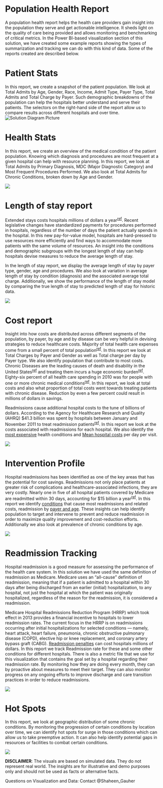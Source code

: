 # Population Health Report 

A population health report helps the health care providers gain insight into the population they serve and get actionable intelligence. It sheds light on the quality of care being provided and allows monitoring and benchmarking of critical metrics. In the Power BI-based visualization section of this solution, we have created some example reports showing the types of summarization and tracking we can do with this kind of data. Some of the reports created are described below.  

# **Patient Stats**
 
In this report, we create a snapshot of the patient population. We look at Total Admits by Age, Gender, Race, Income, Admit Type, Payer Type, Total Admits and Total Charge by Payer. Such demographic breakdowns of the population can help the hospitals better understand and serve their patients. The selectors on the right-hand side of the report allow us to compare results across different hospitals and over time.
![Solution Diagram Picture](https://github.com/Azure/cortana-intelligence-population-health-management/blob/master/ManualDeploymentGuide/media/pbi_PatientStats.PNG?raw=true)

# **Health Stats**

In this report, we create an overview of the medical condition of the patient population. Knowing which diagnosis and procedures are most frequent at a given hospital can help with resource planning. In this report, we look at Total Admits by Primary Diagnosis, MDC (Major Diagnostic Category) and Most Frequent Procedures Performed. We also look at Total Admits for Chronic Conditions, broken down by Age and Gender.

![](https://github.com/Azure/cortana-intelligence-population-health-management/blob/master/ManualDeploymentGuide/media/pbi_HealthStats.PNG?raw=true)

# **Length of stay report**
Extended stays costs hospitals millions of dollars a year<sup>[ref](https://www.hcup-us.ahrq.gov/reports/statbriefs/sb180-Hospitalizations-United-States-2012.pdf)</sup>. Recent legislative changes have standardized payments for procedures performed in hospitals, regardless of the number of days the patient actually spends in the hospital. In this new pay-for-value model, hospitals are hard-pressed to use resources more efficiently and find ways to accommodate more patients with the same volume of resources. An insight into the conditions and demographic subgroups with the longest length of stay can help hospitals devise measures to reduce the average length of stay.

In the length of stay report, we display the average length of stay by payer type, gender, age and procedures. We also look at variation in average length of stay by condition (diagnosis) and the associated average total charge. Additionally, we show the performance of the length of stay model by comparing the true length of stay to predicted length of stay for historic data.

![](https://github.com/Azure/cortana-intelligence-population-health-management/blob/master/ManualDeploymentGuide/media/pbi_LengthofStayReport.PNG?raw=true)

# **Cost report**

Insight into how costs are distributed across different segments of the population, by payer, by age and by disease can be very helpful in devising strategies to reduce healthcare costs. Majority of total health care expenses come from a small percent of total population<sup>[ref](https://archive.ahrq.gov/research/findings/factsheets/costs/expriach/)</sup>. In this report we look at Total Charges by Payer and Gender as well as Total charge per day by Payer type. We also identify population that contribute to most costs.  
Chronic Diseases are the leading causes of death and disability in the United States<sup>[ref](https://www.cdc.gov/chronicdisease/overview/)</sup> and treating them incurs a huge economic burden<sup>[ref](http://www.milkeninstitute.org/publications/view/321)</sup>. Eighty-six percent of all health care spending in 2010 was for people with one or more chronic medical conditions<sup>[ref](https://www.ahrq.gov/sites/default/files/wysiwyg/professionals/prevention-chronic-care/decision/mcc/mccchartbook.pdf)</sup>. In this report, we look at total costs and also what proportion of total costs went towards treating patients with chronic disease. Reduction by even a few percent could result in millions of dollars in savings.

Readmissions cause additional hospital costs to the tune of billions of dollars. According to the Agency for Healthcare Research and Quality (AHRQ) $41.3 billion was spent by hospitals between January and November 2011 to treat readmission patients<sup>[ref](http://www.fiercehealthcare.com/finance/readmissions-lead-to-41-3b-additional-hospital-costs)</sup>. In this report we look at the costs associated with readmissions for each hospital. We also identify the [most expensive](https://www.hcup-us.ahrq.gov/reports/statbriefs/sb204-Most-Expensive-Hospital-Conditions.jsp) health conditions and [Mean hospital costs](https://www.hcup-us.ahrq.gov/reports/statbriefs/sb181-Hospital-Costs-United-States-2012.pdf) per day per visit.


![](https://github.com/Azure/cortana-intelligence-population-health-management/blob/master/ManualDeploymentGuide/media/pbi_CostReport.PNG?raw=true)

# **Intervention Profile**

Hospital readmissions has been identified as one of the key areas that has the potential for cost savings. Readmissions not only place patients at greater risk of complications and healthcare-associated infections, they are very costly. Nearly one in five of all hospital patients covered by Medicare are readmitted within 30 days, accounting for $15 billion a year<sup>[ref](https://www.ahrq.gov/news/blog/ahrqviews/112015.html)</sup>. In this report we identify [conditions](https://www.hcup-us.ahrq.gov/reports/statbriefs/sb172-Conditions-Readmissions-Payer.pdf) that cause most readmissions and related costs, readmission by [payer and age](https://www.hcup-us.ahrq.gov/reports/statbriefs/sb199-Readmissions-Payer-Age.pdf). These insights can help identify population to target and intervene to prevent and reduce readmission in order to maximize quality improvement and cost-reduction efforts. Additionally we also look at prevalence of chronic conditions by age.


![](https://github.com/Azure/cortana-intelligence-population-health-management/blob/master/ManualDeploymentGuide/media/pbi_InterventionProfile.PNG?raw=true)

# **Readmission Tracking**
Hospital readmission is a good measure for assessing the performance of the health care system. In this solution we have used the same definition of readmission as Medicare. Medicare uses an “all-cause” definition of readmission, meaning that if a patient is admitted to a hospital within 30 days after being discharged from an earlier (initial) hospitalization, to any hospital, not just the hospital at which the patient was originally hospitalized, regardless of the reason for the readmission, it is considered a readmission.
 
Medicare Hospital Readmissions Reduction Program (HRRP) which took effect in 2013 provides a financial incentive to hospitals to lower readmission rates. The current focus in the HRRP is on readmissions occurring after initial hospitalizations for selected conditions — namely, heart attack, heart failure, pneumonia, chronic obstructive pulmonary disease (COPD), elective hip or knee replacement, and coronary artery bypass graft (CABG). [Readmission penalties](http://khn.org/news/more-than-half-of-hospitals-to-be-penalized-for-excess-readmissions/) can cost hospitals millions of dollars. In this report we track Readmission rate for these and some other conditions for different hospitals. There is also a metric file that we use for this visualization that contains the goal set by a hospital regarding their readmission rate. By monitoring how they are doing every month, they can by proactive about measures to meet their target. They can also monitor progress on any ongoing efforts to improve discharge and care transition practices in order to reduce readmissions.


![](https://github.com/Azure/cortana-intelligence-population-health-management/blob/master/ManualDeploymentGuide/media/pbi_ReadmissionTracking.PNG?raw=true)


# **Hot Spots**

In this report, we look at geographic distribution of some chronic conditions. By monitoring the progression of certain conditions by location over time, we can identify hot spots for surge in those conditions which can allow us to take preemptive action. It can also help identify potential gaps in resources or facilities to combat certain conditions. 

![](https://github.com/Azure/cortana-intelligence-population-health-management/blob/master/ManualDeploymentGuide/media/pbi_HotSpots.PNG?raw=true)

**DISCLAIMER**: The visuals are based on simulated data. They do not represent real world. The insights are for illustrative and demo purposes only and should not be used as facts or alternative facts.

Questions on Visualization and Data: Contact @Shaheen_Gauher

